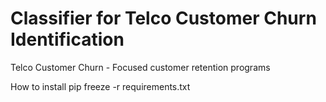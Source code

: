 # Classifier for Telco Customer Churn Identification
Telco Customer Churn - Focused customer retention programs


How to install
pip freeze -r requirements.txt
